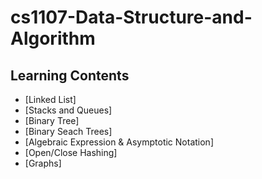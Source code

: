 # cs1107-Data-Structure-and-Algorithm

## Learning Contents

* [Linked List]
* [Stacks and Queues]
* [Binary Tree]
* [Binary Seach Trees]
* [Algebraic Expression & Asymptotic Notation]
* [Open/Close Hashing]
* [Graphs]
